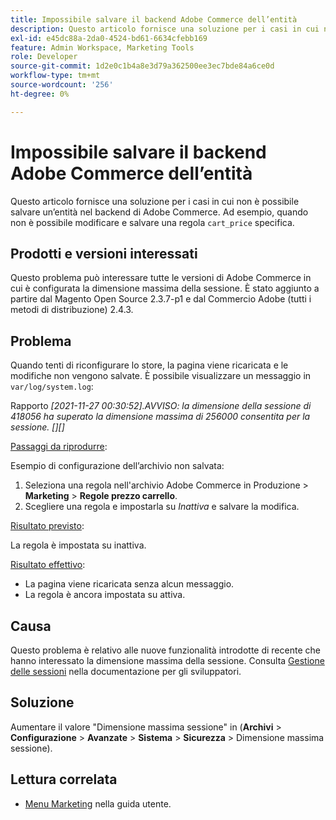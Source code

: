 ```yaml
---
title: Impossibile salvare il backend Adobe Commerce dell’entità
description: Questo articolo fornisce una soluzione per i casi in cui non è possibile salvare un’entità nel backend di Adobe Commerce. Ad esempio, quando non puoi modificare e salvare una regola "cart_price" specifica.
exl-id: e45dc88a-2da0-4524-bd61-6634cfebb169
feature: Admin Workspace, Marketing Tools
role: Developer
source-git-commit: 1d2e0c1b4a8e3d79a362500ee3ec7bde84a6ce0d
workflow-type: tm+mt
source-wordcount: '256'
ht-degree: 0%

---
```


# Impossibile salvare il backend Adobe Commerce dell’entità

Questo articolo fornisce una soluzione per i casi in cui non è possibile salvare un’entità nel backend di Adobe Commerce. Ad esempio, quando non è possibile modificare e salvare una regola `cart_price` specifica.

## Prodotti e versioni interessati

Questo problema può interessare tutte le versioni di Adobe Commerce in cui è configurata la dimensione massima della sessione. È stato aggiunto a partire dal Magento Open Source 2.3.7-p1 e dal Commercio Adobe (tutti i metodi di distribuzione) 2.4.3.


## Problema

Quando tenti di riconfigurare lo store, la pagina viene ricaricata e le modifiche non vengono salvate. È possibile visualizzare un messaggio in `var/log/system.log`:

Rapporto *[2021-11-27 00:30:52].AVVISO: la dimensione della sessione di 418056 ha superato la dimensione massima di 256000 consentita per la sessione. [][]*

<u>Passaggi da riprodurre</u>:

Esempio di configurazione dell’archivio non salvata:

1. Seleziona una regola nell&#39;archivio Adobe Commerce in Produzione > **Marketing** > **Regole prezzo carrello**.
1. Scegliere una regola e impostarla su *Inattiva* e salvare la modifica.

<u>Risultato previsto</u>:

La regola è impostata su inattiva.

<u>Risultato effettivo</u>:

* La pagina viene ricaricata senza alcun messaggio.
* La regola è ancora impostata su attiva.

## Causa

Questo problema è relativo alle nuove funzionalità introdotte di recente che hanno interessato la dimensione massima della sessione. Consulta [Gestione delle sessioni](https://docs.magento.com/user-guide/stores/security-session-management.html) nella documentazione per gli sviluppatori.

## Soluzione

Aumentare il valore &quot;Dimensione massima sessione&quot; in (**Archivi** > **Configurazione** > **Avanzate** > **Sistema** > **Sicurezza** > Dimensione massima sessione).

## Lettura correlata

* [Menu Marketing](https://docs.magento.com/user-guide/marketing/marketing-menu.html) nella guida utente.
